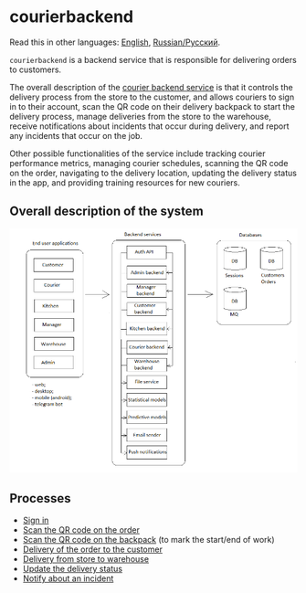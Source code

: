 # courierbackend

Read this in other languages: [English](courierbackend.md), [Russian/Русский](courierbackend.ru.md). 

`courierbackend` is a backend service that is responsible for delivering orders to customers. 

The overall description of the [courier backend service](courierbackend.md) is that it controls the delivery process from the store to the customer, and allows couriers to sign in to their account, scan the QR code on their delivery backpack to start the delivery process, manage deliveries from the store to the warehouse, receive notifications about incidents that occur during delivery, and report any incidents that occur on the job.

Other possible functionalities of the service include tracking courier performance metrics, managing courier schedules, scanning the QR code on the order, navigating to the delivery location, updating the delivery status in the app, and providing training resources for new couriers.

## Overall description of the system 

![system_overall](../img/system_overall.png)

## Processes 

- [Sign in](../processes/auth/signin.md)
- [Scan the QR code on the order](../processes/courier/scanqronorder.md)
- [Scan the QR code on the backpack](../processes/courier/scanbackpack.md) (to mark the start/end of work)
- [Delivery of the order to the customer](../processes/courier/deliverorder.md)
- [Delivery from store to warehouse](../processes/courier/store2wh.md)
- [Update the delivery status](../processes/courier/updatedeliverystatus.md)
- [Notify about an incident](../processes/courier/reportincident.md)

